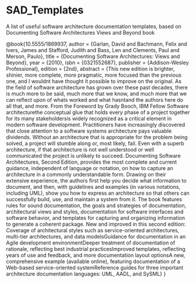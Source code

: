 # SAD_Templates
A list of useful software architecture documentation templates, based on Documenting Software Architectures Views and Beyond book

@book{10.5555/1869937,
author = {Garlan, David and Bachmann, Felix and Ivers, James and Stafford, Judith and Bass, Len and Clements, Paul and Merson, Paulo},
title = {Documenting Software Architectures: Views and Beyond},
year = {2010},
isbn = {0321552687},
publisher = {Addison-Wesley Professional},
edition = {2nd},
abstract = {This new edition is brighter, shinier, more complete, more pragmatic, more focused than the previous one, and I wouldnt have thought it possible to improve on the original. As the field of software architecture has grown over these past decades, there is much more to be said, much more that we know, and much more that we can reflect upon of whats worked and what hasntand the authors here do all that, and more. From the Foreword by Grady Booch, IBM Fellow Software architecturethe conceptual glue that holds every phase of a project together for its many stakeholdersis widely recognized as a critical element in modern software development. Practitioners have increasingly discovered that close attention to a software systems architecture pays valuable dividends. Without an architecture that is appropriate for the problem being solved, a project will stumble along or, most likely, fail. Even with a superb architecture, if that architecture is not well understood or well communicated the project is unlikely to succeed. Documenting Software Architectures, Second Edition, provides the most complete and current guidance, independent of language or notation, on how to capture an architecture in a commonly understandable form. Drawing on their extensive experience, the authors first help you decide what information to document, and then, with guidelines and examples (in various notations, including UML), show you how to express an architecture so that others can successfully build, use, and maintain a system from it. The book features rules for sound documentation, the goals and strategies of documentation, architectural views and styles, documentation for software interfaces and software behavior, and templates for capturing and organizing information to generate a coherent package. New and improved in this second edition: Coverage of architectural styles such as service-oriented architectures, multi-tier architectures, and data modelsGuidance for documentation in an Agile development environmentDeeper treatment of documentation of rationale, reflecting best industrial practicesImproved templates, reflecting years of use and feedback, and more documentation layout optionsA new, comprehensive example (available online), featuring documentation of a Web-based service-oriented systemReference guides for three important architecture documentation languages: UML, AADL, and SySML}
}
